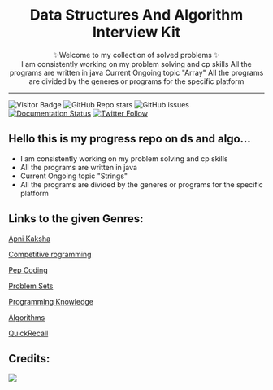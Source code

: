 <h1 align="center">
    Data Structures And Algorithm Interview Kit
</h1>

<p align="center">
    ✨Welcome to my collection of solved problems ✨
    <br />
    I am consistently working on my problem solving and cp skills
    All the programs are written in java
    Current Ongoing topic "Array"
    All the programs are divided by the generes or programs for the specific platform
</p>

***
![Visitor Badge](https://visitor-badge.laobi.icu/badge?page_id=kaiwalyakopakar.Data-Structures-And-Algorithm-Interview-Kit)
![GitHub Repo stars](https://img.shields.io/github/stars/kaiwalyakoparkar/Data-Structures-And-Algorithm-Interview-Kit?style=Stars)
![GitHub issues](https://img.shields.io/github/issues-raw/kaiwalyakoparkar/Data-Structures-And-Algorithm-Interview-Kit)
[![Documentation Status](https://readthedocs.org/projects/ansicolortags/badge/?version=latest)](http://ansicolortags.readthedocs.io/?badge=latest)
[![Twitter Follow](https://img.shields.io/twitter/follow/kaiwalya_13)](https://twitter.com/kaiwalya_13)

## Hello this is my progress repo on ds and algo...

- I am consistently working on my problem solving and cp skills
- All the programs are written in java
- Current Ongoing topic "Strings"
- All the programs are divided by the generes or programs for the specific platform


## Links to the given Genres:
[Apni Kaksha](https://github.com/kaiwalyakoparkar/Data-Structures-And-Algorithm-Interview-Kit/tree/main/Apni_Kaksha)

[Competitive rogramming](https://github.com/kaiwalyakoparkar/Data-Structures-And-Algorithm-Interview-Kit/tree/main/Competitive_Programming)

[Pep Coding](https://github.com/kaiwalyakoparkar/Data-Structures-And-Algorithm-Interview-Kit/tree/main/Pep_Coding)

[Problem Sets](https://github.com/kaiwalyakoparkar/Data-Structures-And-Algorithm-Interview-Kit/tree/main/ProblemSets)

[Programming Knowledge](https://github.com/kaiwalyakoparkar/Data-Structures-And-Algorithm-Interview-Kit/tree/main/Programming_Knowledge)

[Algorithms](https://github.com/kaiwalyakoparkar/Data-Structures-And-Algorithm-Interview-Kit/tree/main/out/production/Algorithms)

[QuickRecall](https://github.com/kaiwalyakoparkar/Data-Structures-And-Algorithm-Interview-Kit/tree/main/QuickRecall)

## Credits:
<a href="https://github.com/kaiwalyakoparkar/Data-Structures-And-Algorithm-Interview-Kit/graphs/contributors">
  <img src="https://contrib.rocks/image?repo=kaiwalyakoparkar/Data-Structures-And-Algorithm-Interview-Kit" />
</a>
